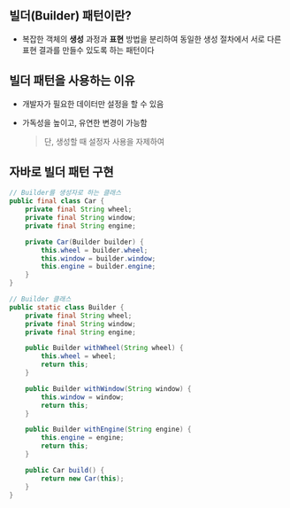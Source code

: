 ## 빌더(Builder) 패턴이란?
* 복잡한 객체의 **생성** 과정과 **표현** 방법을 분리하여 동일한 생성 절차에서 서로 다른 표현 결과를 만들수 있도록 하는 패턴이다

## 빌더 패턴을 사용하는 이유
* 개발자가 필요한 데이터만 설정을 할 수 있음

* 가독성을 높이고, 유연한 변경이 가능함
    > 단, 생성할 때 설정자 사용을 자제하여
## 자바로 빌더 패턴 구현
```Java
// Builder를 생성자로 하는 클래스
public final class Car {
    private final String wheel;
    private final String window;
    private final String engine;

    private Car(Builder builder) {
        this.wheel = builder.wheel;
        this.window = builder.window;
        this.engine = builder.engine;
    }
}

// Builder 클래스
public static class Builder {
    private final String wheel;
    private final String window;
    private final String engine;

    public Builder withWheel(String wheel) {
        this.wheel = wheel;
        return this;
    }

    public Builder withWindow(String window) {
        this.window = window;
        return this;
    }

    public Builder withEngine(String engine) {
        this.engine = engine;
        return this;
    }

    public Car build() {
        return new Car(this);
    }
}
```